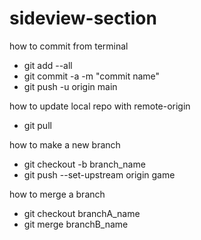 # sideview-section

how to commit from terminal
- git add --all
- git commit -a -m "commit name"
- git push -u origin main

how to update local repo with remote-origin
- git pull

how to make a new branch
- git checkout -b branch_name
- git push --set-upstream origin game

how to merge a branch
- git checkout branchA_name
- git merge branchB_name
